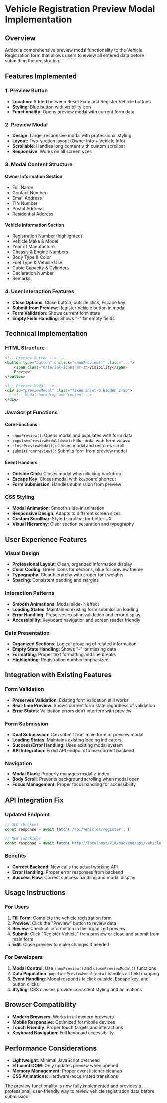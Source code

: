 # Vehicle Registration Preview Modal Implementation

## Overview
Added a comprehensive preview modal functionality to the Vehicle Registration form that allows users to review all entered data before submitting the registration.

## Features Implemented

### 1. Preview Button
- **Location**: Added between Reset Form and Register Vehicle buttons
- **Styling**: Blue button with visibility icon
- **Functionality**: Opens preview modal with current form data

### 2. Preview Modal
- **Design**: Large, responsive modal with professional styling
- **Layout**: Two-section layout (Owner Info + Vehicle Info)
- **Scrollable**: Handles long content with custom scrollbar
- **Responsive**: Works on all screen sizes

### 3. Modal Content Structure

#### Owner Information Section
- Full Name
- Contact Number  
- Email Address
- TIN Number
- Postal Address
- Residential Address

#### Vehicle Information Section
- Registration Number (highlighted)
- Vehicle Make & Model
- Year of Manufacture
- Chassis & Engine Numbers
- Body Type & Color
- Fuel Type & Vehicle Use
- Cubic Capacity & Cylinders
- Declaration Number
- Remarks

### 4. User Interaction Features
- **Close Options**: Close button, outside click, Escape key
- **Submit from Preview**: Register Vehicle button in modal
- **Form Validation**: Shows current form state
- **Empty Field Handling**: Shows "-" for empty fields

## Technical Implementation

### HTML Structure
```html
<!-- Preview Button -->
<button type="button" onclick="showPreview()" class="...">
    <span class="material-icons mr-2">visibility</span>
    Preview
</button>

<!-- Preview Modal -->
<div id="previewModal" class="fixed inset-0 hidden z-50">
    <!-- Modal backdrop and content -->
</div>
```

### JavaScript Functions

#### Core Functions
- `showPreview()`: Opens modal and populates with form data
- `populatePreviewModal(data)`: Fills modal with form values
- `closePreviewModal()`: Closes modal and restores scroll
- `submitFromPreview()`: Submits form from preview modal

#### Event Handlers
- **Outside Click**: Closes modal when clicking backdrop
- **Escape Key**: Closes modal with keyboard shortcut
- **Form Submission**: Handles submission from preview

### CSS Styling
- **Modal Animation**: Smooth slide-in animation
- **Responsive Design**: Adapts to different screen sizes
- **Custom Scrollbar**: Styled scrollbar for better UX
- **Visual Hierarchy**: Clear section separation and typography

## User Experience Features

### Visual Design
- **Professional Layout**: Clean, organized information display
- **Color Coding**: Green icons for sections, blue for preview theme
- **Typography**: Clear hierarchy with proper font weights
- **Spacing**: Consistent padding and margins

### Interaction Patterns
- **Smooth Animations**: Modal slide-in effect
- **Loading States**: Maintained existing form submission loading
- **Error Handling**: Preserves existing validation and error display
- **Accessibility**: Keyboard navigation and screen reader friendly

### Data Presentation
- **Organized Sections**: Logical grouping of related information
- **Empty State Handling**: Shows "-" for missing data
- **Formatting**: Proper text formatting and line breaks
- **Highlighting**: Registration number emphasized

## Integration with Existing Features

### Form Validation
- **Preserves Validation**: Existing form validation still works
- **Real-time Preview**: Shows current form state regardless of validation
- **Error States**: Validation errors don't interfere with preview

### Form Submission
- **Dual Submission**: Can submit from main form or preview modal
- **Loading States**: Maintains existing loading indicators
- **Success/Error Handling**: Uses existing modal system
- **API Integration**: Fixed API endpoint to use correct backend

### Navigation
- **Modal Stack**: Properly manages modal z-index
- **Body Scroll**: Prevents background scrolling when modal open
- **Focus Management**: Proper focus handling for accessibility

## API Integration Fix

### Updated Endpoint
```javascript
// OLD (broken)
const response = await fetch('/api/vehicles/register', {

// NEW (working)  
const response = await fetch('http://localhost/VIR/backend/api/vehicle_registration.php', {
```

### Benefits
- **Correct Backend**: Now calls the actual working API
- **Error Handling**: Proper error responses from backend
- **Success Flow**: Correct success handling and modal display

## Usage Instructions

### For Users
1. **Fill Form**: Complete the vehicle registration form
2. **Preview**: Click the "Preview" button to review data
3. **Review**: Check all information in the organized preview
4. **Submit**: Click "Register Vehicle" from preview or close and submit from main form
5. **Edit**: Close preview to make changes if needed

### For Developers
1. **Modal Control**: Use `showPreview()` and `closePreviewModal()` functions
2. **Data Population**: `populatePreviewModal(data)` handles all field mapping
3. **Event Handling**: Modal responds to click outside, Escape key, and button clicks
4. **Styling**: CSS classes provide consistent styling and animations

## Browser Compatibility
- **Modern Browsers**: Works in all modern browsers
- **Mobile Responsive**: Optimized for mobile devices
- **Touch Friendly**: Proper touch targets and interactions
- **Keyboard Navigation**: Full keyboard accessibility

## Performance Considerations
- **Lightweight**: Minimal JavaScript overhead
- **Efficient DOM**: Only updates preview when opened
- **Memory Management**: Proper event listener cleanup
- **CSS Animations**: Hardware-accelerated transitions

The preview functionality is now fully implemented and provides a professional, user-friendly way to review vehicle registration data before submission!
